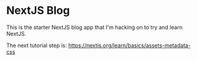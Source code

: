 # NextJS Blog

This is the starter NextJS blog app that I'm hacking on to try and learn NextJS.

The next tutorial step is: https://nextjs.org/learn/basics/assets-metadata-css